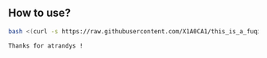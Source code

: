 ## How to use?
```bash
bash <(curl -s https://raw.githubusercontent.com/X1A0CA1/this_is_a_fuqiang_tool/master/v2ray_ws_tls.sh)
```

`Thanks for atrandys !`

